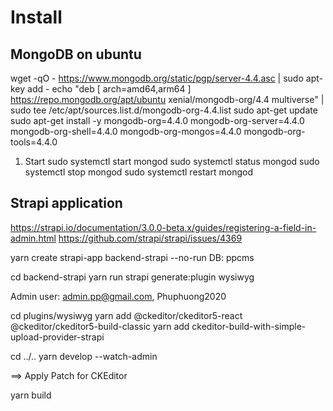 # Install 

## MongoDB on ubuntu

wget -qO - https://www.mongodb.org/static/pgp/server-4.4.asc | sudo apt-key add -
echo "deb [ arch=amd64,arm64 ] https://repo.mongodb.org/apt/ubuntu xenial/mongodb-org/4.4 multiverse" | sudo tee /etc/apt/sources.list.d/mongodb-org-4.4.list
sudo apt-get update
sudo apt-get install -y mongodb-org=4.4.0 mongodb-org-server=4.4.0 mongodb-org-shell=4.4.0 mongodb-org-mongos=4.4.0 mongodb-org-tools=4.4.0

1. Start
sudo systemctl start mongod
sudo systemctl status mongod
sudo systemctl stop mongod
sudo systemctl restart mongod


## Strapi application
https://strapi.io/documentation/3.0.0-beta.x/guides/registering-a-field-in-admin.html
https://github.com/strapi/strapi/issues/4369

yarn create strapi-app backend-strapi --no-run
    DB: ppcms

cd backend-strapi
yarn run strapi generate:plugin wysiwyg

Admin user: admin.pp@gmail.com, Phuphuong2020

cd plugins/wysiwyg
yarn add @ckeditor/ckeditor5-react @ckeditor/ckeditor5-build-classic
yarn add ckeditor-build-with-simple-upload-provider-strapi

cd ../..
yarn develop --watch-admin

==> Apply Patch for CKEditor

yarn build